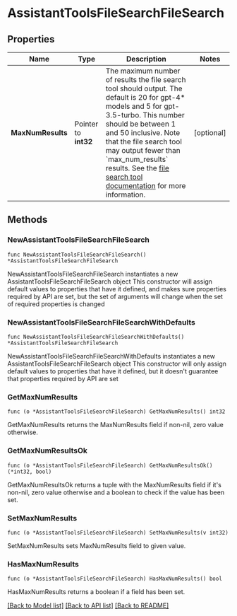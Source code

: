 # AssistantToolsFileSearchFileSearch

## Properties

Name | Type | Description | Notes
------------ | ------------- | ------------- | -------------
**MaxNumResults** | Pointer to **int32** | The maximum number of results the file search tool should output. The default is 20 for gpt-4* models and 5 for gpt-3.5-turbo. This number should be between 1 and 50 inclusive.  Note that the file search tool may output fewer than &#x60;max_num_results&#x60; results. See the [file search tool documentation](/docs/assistants/tools/file-search/number-of-chunks-returned) for more information.  | [optional] 

## Methods

### NewAssistantToolsFileSearchFileSearch

`func NewAssistantToolsFileSearchFileSearch() *AssistantToolsFileSearchFileSearch`

NewAssistantToolsFileSearchFileSearch instantiates a new AssistantToolsFileSearchFileSearch object
This constructor will assign default values to properties that have it defined,
and makes sure properties required by API are set, but the set of arguments
will change when the set of required properties is changed

### NewAssistantToolsFileSearchFileSearchWithDefaults

`func NewAssistantToolsFileSearchFileSearchWithDefaults() *AssistantToolsFileSearchFileSearch`

NewAssistantToolsFileSearchFileSearchWithDefaults instantiates a new AssistantToolsFileSearchFileSearch object
This constructor will only assign default values to properties that have it defined,
but it doesn't guarantee that properties required by API are set

### GetMaxNumResults

`func (o *AssistantToolsFileSearchFileSearch) GetMaxNumResults() int32`

GetMaxNumResults returns the MaxNumResults field if non-nil, zero value otherwise.

### GetMaxNumResultsOk

`func (o *AssistantToolsFileSearchFileSearch) GetMaxNumResultsOk() (*int32, bool)`

GetMaxNumResultsOk returns a tuple with the MaxNumResults field if it's non-nil, zero value otherwise
and a boolean to check if the value has been set.

### SetMaxNumResults

`func (o *AssistantToolsFileSearchFileSearch) SetMaxNumResults(v int32)`

SetMaxNumResults sets MaxNumResults field to given value.

### HasMaxNumResults

`func (o *AssistantToolsFileSearchFileSearch) HasMaxNumResults() bool`

HasMaxNumResults returns a boolean if a field has been set.


[[Back to Model list]](../README.md#documentation-for-models) [[Back to API list]](../README.md#documentation-for-api-endpoints) [[Back to README]](../README.md)


